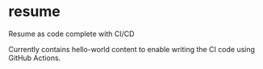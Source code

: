 # resume
Resume as code complete with CI/CD

Currently contains hello-world content to enable writing the CI code using GitHub Actions.
